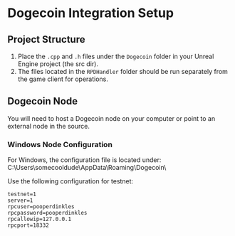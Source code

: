 # Dogecoin Integration Setup

## Project Structure

1. Place the `.cpp` and `.h` files under the `Dogecoin` folder in your Unreal Engine project (the src dir).
2. The files located in the `RPDHandler` folder should be run separately from the game client for operations.

## Dogecoin Node

You will need to host a Dogecoin node on your computer or point to an external node in the source.

### Windows Node Configuration

For Windows, the configuration file is located under:
C:\Users\somecooldude\AppData\Roaming\Dogecoin\


Use the following configuration for testnet:

```config
testnet=1
server=1
rpcuser=pooperdinkles
rpcpassword=pooperdinkles
rpcallowip=127.0.0.1
rpcport=18332
